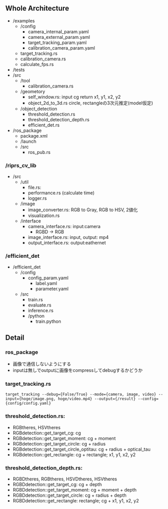 
## Whole Architecture

- /examples
  - /config
    - camera_internal_param.yaml
    - camera_external_param.yaml
    - target_tracking_param.yaml
    - calibration_camera_param.yaml
  - target_tracking.rs
  - calibration_camera.rs
  - calculate_fps.rs
- /tests
- /src
  - /tool
      - calibration_camera.rs
  - /geometory
    - self_window.rs: input cg return x1, y1, x2, y2
    - object_2d_to_3d.rs circle, rectangleの3次元推定(model仮定)
  - /object_detection
    - threshold_detection.rs
    - threshold_detection_depth.rs
    - efficient_det.rs
- /ros_package
  - package.xml
  - /launch
  - /src
    - ros_pub.rs

### /riprs_cv_lib

- /src
  - /util
    - file.rs:
    - performance.rs (calculate time)
    - logger.rs
  - /image
    - image_converter.rs: RGB to Gray, RGB to HSV, 2値化
    - visualization.rs
  - /interface
    - camera_interface.rs: input:camera
      - RGBD -> RGB
    - image_interface.rs: input, output: mp4
    - output_interface.rs: output:eathernet

### /efficient_det

- /efficient_det
  - /config
    - config_param.yaml
      - label.yaml
      - parameter.yaml
  - /src
    - train.rs
    - evaluate.rs
    - inference.rs
    - /python
      - train.python

## Detail
### ros_package

- 画像で通信しないようにする
- inputは無しでoutputに画像をcompressしてdebugするかどうか

### target_tracking.rs

```
target_tracking --debug={False/True} --mode={camera, image, video} --input={hoge/image.png, hoge/video.mp4} --output={/result} --config={config/config.yaml}
```

### threshold_detection.rs: 

- RGBtheres, HSVtheres
- RGBdetection::get_target_cg: cg
- RGBdetection::get_target_moment: cg + moment 
- RGBdetection::get_target_circle: cg + radius
- RGBdetection::get_target_circle_optitau: cg + radius + optical_tau
- RGBdetection::get_rectangle: cg + rectangle; x1, y1, x2, y2 

### threshold_detection_depth.rs: 

- RGBDtheres, RGBtheres, HSVDtheres, HSVtheres
- RGBDdetection::get_target_cg: cg + depth
- RGBDdetection::get_target_moment: cg + moment + depth
- RGBDdetection::get_target_circle: cg + radius + depth
- RGBDdetection::get_rectangle: rectangle; cg + x1, y1, x2, y2 

